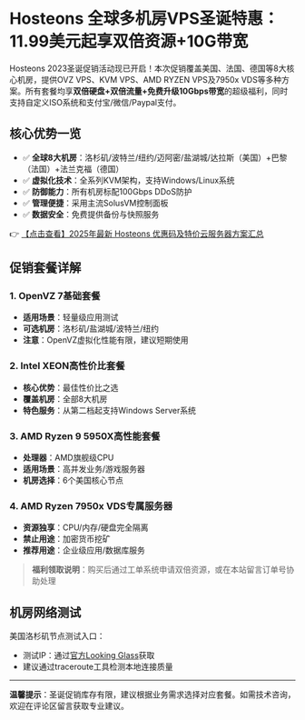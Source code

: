 # Hosteons 全球多机房VPS圣诞特惠：11.99美元起享双倍资源+10G带宽

Hosteons 2023圣诞促销活动现已开启！本次促销覆盖美国、法国、德国等8大核心机房，提供OVZ VPS、KVM VPS、AMD RYZEN VPS及7950x VDS等多种方案。所有套餐均享**双倍硬盘+双倍流量+免费升级10Gbps带宽**的超级福利，同时支持自定义ISO系统和支付宝/微信/Paypal支付。

## 核心优势一览
- ✅ **全球8大机房**：洛杉矶/波特兰/纽约/迈阿密/盐湖城/达拉斯（美国）+巴黎（法国）+法兰克福（德国）
- ✅ **虚拟化技术**：全系列KVM架构，支持Windows/Linux系统
- ✅ **防御能力**：所有机房标配100Gbps DDoS防护
- ✅ **管理便捷**：采用主流SolusVM控制面板
- ✅ **数据安全**：免费提供备份与快照服务

👉 [【点击查看】2025年最新 Hosteons 优惠码及特价云服务器方案汇总](https://bit.ly/hosteons)

## 促销套餐详解

### 1. OpenVZ 7基础套餐
- **适用场景**：轻量级应用测试
- **可选机房**：洛杉矶/盐湖城/波特兰/纽约
- **注意**：OpenVZ虚拟化性能有限，建议短期使用

### 2. Intel XEON高性价比套餐
- **核心优势**：最佳性价比之选
- **覆盖机房**：全部8大机房
- **特色服务**：从第二档起支持Windows Server系统

### 3. AMD Ryzen 9 5950X高性能套餐
- **处理器**：AMD旗舰级CPU
- **适用场景**：高并发业务/游戏服务器
- **机房选择**：6个美国核心节点

### 4. AMD Ryzen 7950x VDS专属服务器
- **资源独享**：CPU/内存/硬盘完全隔离
- **禁止用途**：加密货币挖矿
- **推荐用途**：企业级应用/数据库服务

> **福利领取说明**：购买后通过工单系统申请双倍资源，或在本站留言订单号协助处理

## 机房网络测试
美国洛杉矶节点测试入口：
- 测试IP：通过[官方Looking Glass](https://bit.ly/hosteons)获取
- 建议通过traceroute工具检测本地连接质量

---

**温馨提示**：圣诞促销库存有限，建议根据业务需求选择对应套餐。如需技术咨询，欢迎在评论区留言获取专业建议。